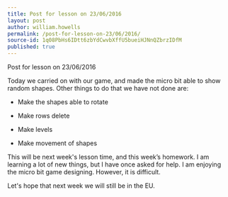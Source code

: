 ```yaml
---
title: Post for lesson on 23/06/2016
layout: post
author: william.howells
permalink: /post-for-lesson-on-23/06/2016/
source-id: 1q08PbHs6IDtt6zbYdCwvbXffU5bueiHJNnQZbrzIDfM
published: true
---
```

Post for lesson on 23/06/2016

Today we carried on with our game, and made the micro bit able to show random shapes.  Other things to do that we have not done are:

* Make the shapes able to rotate

* Make rows delete

* Make levels

* Make movement of shapes

This will be next week's lesson time, and this week’s homework.  I am learning a lot of new things, but I have once asked for help.  I am enjoying the micro bit game designing.  However, it is difficult.

Let's hope that next week we will still be in the EU.

